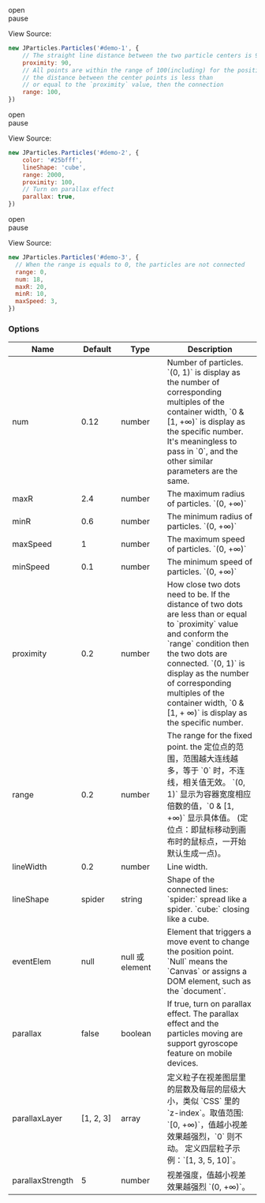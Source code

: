 <div class="instance i1">
  <div class="demo"></div>
	<div class="ctrls">
		<div class="btn btn-default open">open</div>
		<div class="btn btn-default pause">pause</div>
	</div>
</div>

View Source:

```javascript
new JParticles.Particles('#demo-1', {
    // The straight line distance between the two particle centers is 90
    proximity: 90,
    // All points are within the range of 100(including) for the positioning point radius,
    // the distance between the center points is less than 
    // or equal to the `proximity` value, then the connection
    range: 100,
})
```

<div class="instance i2">
  <div class="demo"></div>
	<div class="ctrls">
		<div class="btn btn-default open">open</div>
		<div class="btn btn-default pause">pause</div>
	</div>
</div>

View Source:

```javascript
new JParticles.Particles('#demo-2', {
    color: '#25bfff',
    lineShape: 'cube',
    range: 2000,
    proximity: 100,
    // Turn on parallax effect
    parallax: true,
})
```

<div class="instance i3">
  <div class="demo"></div>
	<div class="ctrls">
		<div class="btn btn-default open">open</div>
		<div class="btn btn-default pause">pause</div>
	</div>
</div>

View Source:

```javascript
new JParticles.Particles('#demo-3', {
  // When the range is equals to 0, the particles are not connected
  range: 0,
  num: 18,
  maxR: 20,
  minR: 10,
  maxSpeed: 3,
})
```

### Options

<table class="table table-bordered-inner table-striped">
    <thead>
	    <tr>
	        <th width="100">Name</th>
	        <th width="100">Default</th>
	        <th width="150">Type</th>
	        <th width="450">Description</th>
	    </tr>
    </thead>
    <tbody>
	    <tr>
	        <td>num</td>
	        <td>0.12</td>
	        <td>number</td>
	        <td>
	            Number of particles.  
	            `(0, 1)` is display as the number of corresponding multiples of the container width, `0 & [1, +∞)` is display as the specific number.  
	            It's meaningless to pass in `0`, and the other similar parameters are the same.
	        </td>
	    </tr>
	    <tr>
	        <td>maxR</td>
	        <td>2.4</td>
	        <td>number</td>
	        <td>The maximum radius of particles. `(0, +∞)`</td>
	    </tr>
	    <tr>
	        <td>minR</td>
	        <td>0.6</td>
	        <td>number</td>
	        <td>The minimum radius of particles. `(0, +∞)`</td>
	    </tr>
	    <tr>
	        <td>maxSpeed</td>
	        <td>1</td>
	        <td>number</td>
	        <td>The maximum speed of particles. `(0, +∞)`</td>
	    </tr>
	    <tr>
	        <td>minSpeed</td>
	        <td>0.1</td>
	        <td>number</td>
	        <td>The minimum speed of particles. `(0, +∞)`</td>
	    </tr>
	    <tr>
	        <td>proximity</td>
	        <td>0.2</td>
	        <td>number</td>
	        <td>
	            How close two dots need to be.  
	            If the distance of two dots are less than or equal to `proximity` value and conform the `range` condition then the two dots are connected.  
				      `(0, 1)` is display as the number of corresponding multiples of the container width, `0 & [1, + ∞)` is display as the specific number.
	        </td>
	    </tr>
	    <tr>
	        <td>range</td>
	        <td>0.2</td>
	        <td>number</td>
	        <td>
	            The range for the fixed point. the
	            定位点的范围，范围越大连线越多，等于 `0` 时，不连线，相关值无效。  
				      `(0, 1)` 显示为容器宽度相应倍数的值，`0 & [1, +∞)` 显示具体值。  
	            (定位点：即鼠标移动到画布时的鼠标点，一开始默认生成一点)。
	        </td>
	    </tr>
	    <tr>
	        <td>lineWidth</td>
	        <td>0.2</td>
	        <td>number</td>
	        <td>Line width.</td>
	    </tr>
	    <tr>
	        <td>lineShape</td>
	        <td>spider</td>
	        <td>string</td>
	        <td>
              Shape of the connected lines:  
              `spider:` spread like a spider.  
              `cube:` closing like a cube.
			    </td>
	    </tr>
	    <tr>
	        <td>eventElem</td>
	        <td>null</td>
	        <td>null 或 element</td>
	        <td>
	          Element that triggers a move event to change the position point.  
	          `Null` means the `Canvas` or assigns a DOM element, such as the `document`.
	        </td>
	    </tr>
	    <tr>
	        <td>parallax</td>
	        <td>false</td>
	        <td>boolean</td>
	        <td>If true, turn on parallax effect. The parallax effect and the particles moving are support gyroscope feature on mobile devices.</td>
	    </tr>
	    <tr>
	        <td>parallaxLayer</td>
	        <td>[1, 2, 3]</td>
	        <td>array</td>
	        <td>
	            定义粒子在视差图层里的层数及每层的层级大小，类似 `CSS` 里的 `z-index`。取值范围: `[0, +∞)`，值越小视差效果越强烈，`0` 则不动。  
              定义四层粒子示例：`[1, 3, 5, 10]`。
	        </td>
	    </tr>
	    <tr>
	        <td>parallaxStrength</td>
	        <td>5</td>
	        <td>number</td>
	        <td>视差强度，值越小视差效果越强烈 `(0, +∞)`。</td>
	    </tr>
    </tbody>
</table>
